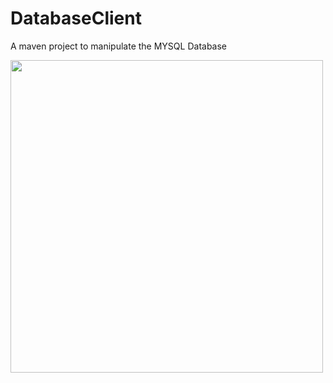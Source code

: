 # DatabaseClient
A maven project to manipulate the MYSQL Database

<img src = http://i.imgur.com/1GvpQIJ.png?1 width = 500 /> 

